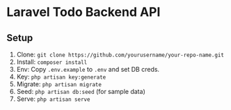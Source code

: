 # Laravel Todo Backend API

## Setup
1. Clone: `git clone https://github.com/yourusername/your-repo-name.git`
2. Install: `composer install`
3. Env: Copy `.env.example` to `.env` and set DB creds.
4. Key: `php artisan key:generate`
5. Migrate: `php artisan migrate`
6. Seed: `php artisan db:seed` (for sample data)
7. Serve: `php artisan serve`